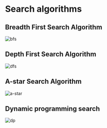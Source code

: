 # Search algorithms

## Breadth First Search Algorithm

![bfs](.images/bfs_visual.png)

## Depth First Search Algorithm

![dfs](.images/dfs_visual.png)

## A-star Search Algorithm

![a-star](.images/a_star_visual.png)

## Dynamic programming search

![dp](.images/dp_visual.png)
